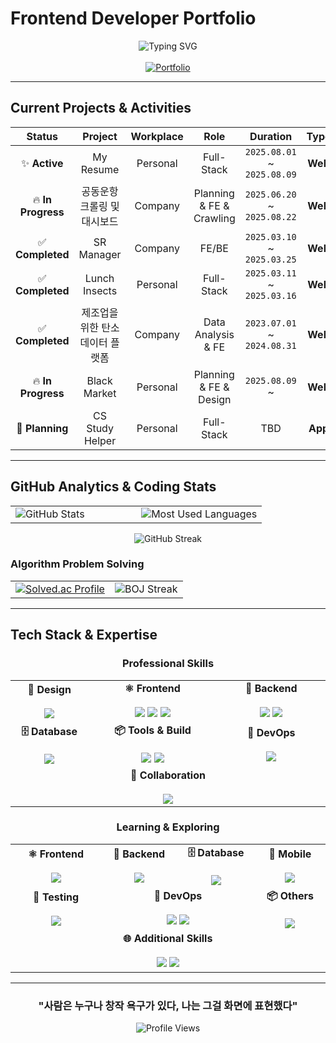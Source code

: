 # Frontend Developer Portfolio

<div align="center">
  <img src="https://readme-typing-svg.demolab.com?font=Fira+Code&size=24&duration=3000&pause=1000&color=58A6FF&center=true&vCenter=true&width=600&lines=Frontend+Developer+HyunBin%F0%9F%9A%80;Passionate+about+Modern+Web;React+%7C+Vue+%7C+Three.js;Always+Learning+%F0%9F%92%A1" alt="Typing SVG" />
	<br><br>
  
  <a href="https://myresume-3d74d.web.app/" target="_blank">
    <img src="https://img.shields.io/badge/😏 HB_Portfolio_Website-000000?style=for-the-badge&logoColor=white" alt="Portfolio" />
  </a>
</div>

---

## **Current Projects & Activities**

<div align="center">
  
| **Status** | **Project** | **Workplace** | **Role** | **Duration** | **Type** | **Team** | **Stack** |
|:---:|:---:|:---:|:---:|:---:|:---:|:---:|:---:|
| ✨ **Active** | My Resume | Personal | Full-Stack | `2025.08.01` ~ `2025.08.09` | **Web** | `1 Person` | ![React](https://img.shields.io/badge/-React-61DAFB?style=flat-square&logo=react&logoColor=white) |
| 🔥 **In Progress** | 공동운항 크롤링 및 대시보드 | Company | Planning & FE & Crawling | `2025.06.20` ~ `2025.08.22` | **Web** | `4 People` | ![Python](https://img.shields.io/badge/-Python-3776AB?style=flat-square&logo=python&logoColor=white) |
| ✅ **Completed** | SR Manager | Company | FE/BE | `2025.03.10` ~ `2025.03.25` | **Web** | `2 People` | ![Vue](https://img.shields.io/badge/-Vue2-4FC08D?style=flat-square&logo=vue.js&logoColor=white) |
| ✅ **Completed** | Lunch Insects | Personal | Full-Stack | `2025.03.11` ~ `2025.03.16` | **Web** | `1 Person` | ![Vue](https://img.shields.io/badge/-Vue3-4FC08D?style=flat-square&logo=vue.js&logoColor=white) |
| ✅ **Completed** | 제조업을 위한 탄소 데이터 플랫폼 | Company | Data Analysis & FE | `2023.07.01` ~ `2024.08.31` | **Web** | `2 People + Outsourcing` | ![Python](https://img.shields.io/badge/-Python-3776AB?style=flat-square&logo=python&logoColor=white) |
| 🔥 **In Progress** | Black Market | Personal | Planning & FE & Design | `2025.08.09` ~ | **Web** | `2 People` | ![React](https://img.shields.io/badge/-React-61DAFB?style=flat-square&logo=react&logoColor=white) |
| 💭 **Planning** | CS Study Helper | Personal | Full-Stack | TBD | **App** | `2 People` | ![React Native](https://img.shields.io/badge/-React_Native-61DAFB?style=flat-square&logo=react&logoColor=white) |

</div>

---

## **GitHub Analytics & Coding Stats**

<div align="center">
  <table border="0">
    <tr>
      <td width="50%">
        <img src="https://github-readme-stats.vercel.app/api?username=Crush-on-Study&show_icons=true&theme=tokyonight&hide_border=true&border_radius=10" alt="GitHub Stats" />
      </td>
      <td width="50%">
        <img src="https://github-readme-stats.vercel.app/api/top-langs/?username=Crush-on-Study&layout=compact&theme=tokyonight&hide_border=true&border_radius=10" alt="Most Used Languages" />
      </td>
    </tr>
  </table>
</div>

<div align="center">
  <img src="https://github-readme-streak-stats.herokuapp.com/?user=Crush-on-Study&theme=tokyonight&hide_border=true&border_radius=10" alt="GitHub Streak" />
</div>

### **Algorithm Problem Solving**

<div align="center">
  <table border="0">
    <tr>
      <td align="center">
        <a href="https://solved.ac/zkuths12/">
          <img src="http://mazassumnida.wtf/api/v2/generate_badge?boj=zkuths12" alt="Solved.ac Profile" />
        </a>
      </td>
      <td align="center">
        <img src="http://mazandi.herokuapp.com/api?handle=zkuths12&theme=warm" alt="BOJ Streak" />
      </td>
    </tr>
  </table>
</div>

---

## **Tech Stack & Expertise**

<div align="center">
  
### **Professional Skills**

<table>
<tr>
<td align="center" width="140px">
<strong>🎨 Design</strong><br><br>
<img src="https://img.shields.io/badge/Figma-F24E1E?style=for-the-badge&logo=figma&logoColor=white" />
</td>
<td align="center" width="300px">
<strong>⚛️ Frontend</strong><br><br>
<img src="https://img.shields.io/badge/JavaScript-F7DF1E?style=for-the-badge&logo=javascript&logoColor=black" />
<img src="https://img.shields.io/badge/React-61DAFB?style=for-the-badge&logo=react&logoColor=black" />
<img src="https://img.shields.io/badge/Vue.js-4FC08D?style=for-the-badge&logo=vue.js&logoColor=white" />
</td>
<td align="center" width="240px">
<strong>🔧 Backend</strong><br><br>
<img src="https://img.shields.io/badge/Python-3776AB?style=for-the-badge&logo=python&logoColor=white" />
<img src="https://img.shields.io/badge/Node.js-339933?style=for-the-badge&logo=node.js&logoColor=white" />
</td>
</tr>
<tr>
<td align="center">
<strong>🗄️ Database</strong><br><br>
<img src="https://img.shields.io/badge/Firebase-DD2C00?style=for-the-badge&logo=firebase&logoColor=white" />
</td>
<td align="center">
<strong>📦 Tools & Build</strong><br><br>
<img src="https://img.shields.io/badge/Vite-646CFF?style=for-the-badge&logo=vite&logoColor=white" />
<img src="https://img.shields.io/badge/Zustand-443E38?style=for-the-badge&logo=react&logoColor=white" />
</td>
<td align="center">
<strong>🚀 DevOps</strong><br><br>
<img src="https://img.shields.io/badge/Git-F05032?style=for-the-badge&logo=git&logoColor=white" />
</td>
</tr>
<tr>
<td align="center" colspan="3">
<strong>🤝 Collaboration</strong><br><br>
<img src="https://img.shields.io/badge/Notion-000000?style=for-the-badge&logo=notion&logoColor=white" />
</td>
</tr>
</table>

### **Learning & Exploring**

<table>
<tr>
<td align="center" width="200px">
<strong>⚛️ Frontend</strong><br><br>
<img src="https://img.shields.io/badge/Tailwind_CSS-38B2AC?style=for-the-badge&logo=tailwind-css&logoColor=white" />
</td>
<td align="center" width="150px">
<strong>🔧 Backend</strong><br><br>
<img src="https://img.shields.io/badge/C++-00599C?style=for-the-badge&logo=c%2B%2B&logoColor=white" />
</td>
<td align="center" width="150px">
<strong>🗄️ Database</strong><br><br>
<img src="https://img.shields.io/badge/MySQL-4479A1?style=for-the-badge&logo=mysql&logoColor=white" />
</td>
<td align="center" width="150px">
<strong>📱 Mobile</strong><br><br>
<img src="https://img.shields.io/badge/Flutter-02569B?style=for-the-badge&logo=flutter&logoColor=white" />
</td>
</tr>
<tr>
<td align="center">
<strong>🧪 Testing</strong><br><br>
<img src="https://img.shields.io/badge/Jest-C21325?style=for-the-badge&logo=jest&logoColor=white" />
</td>
<td align="center" colspan="2">
<strong>🚀 DevOps</strong><br><br>
<img src="https://img.shields.io/badge/GitHub_Actions-2088FF?style=for-the-badge&logo=github-actions&logoColor=white" />
<img src="https://img.shields.io/badge/Docker-2496ED?style=for-the-badge&logo=docker&logoColor=white" />
</td>
<td align="center">
<strong>📦 Others</strong><br><br>
<img src="https://img.shields.io/badge/Yarn-2C8EBB?style=for-the-badge&logo=yarn&logoColor=white" />
</td>
</tr>
<tr>
<td align="center" colspan="4">
<strong>🌐 Additional Skills</strong><br><br>
<img src="https://img.shields.io/badge/Firebase-DD2C00?style=for-the-badge&logo=firebase&logoColor=white" />
<img src="https://img.shields.io/badge/jQuery-0769AD?style=for-the-badge&logo=jquery&logoColor=white" />
</td>
</tr>
</table>

</div>

---

<div align="center">
  
### **"사람은 누구나 창작 욕구가 있다, 나는 그걸 화면에 표현했다"** 

<img src="https://komarev.com/ghpvc/?username=Crush-on-Study&style=for-the-badge&color=blueviolet" alt="Profile Views" />

</div>
